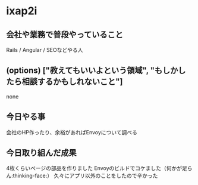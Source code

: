 # ixap2i

## 会社や業務で普段やっていること


Rails / Angular / SEOなどやる人


## (options) ["教えてもいいよという領域", "もしかしたら相談するかもしれないこと"]


none


## 今日やる事


会社のHP作ったり、余裕があればEnvoyについて調べる


## 今日取り組んだ成果


4枚くらいページの部品を作りました
Envoyのビルドでコケました（何かが足らん:thinking-face:） 
久々にアプリ以外のことをしたので辛かった
